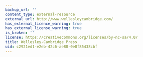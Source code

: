 ```yaml
---
backup_url: ''
content_type: external-resource
external_url: http://www.wellesleycambridge.com/
has_external_licence_warning: true
has_external_license_warning: true
is_broken: ''
license: https://creativecommons.org/licenses/by-nc-sa/4.0/
title: Wellesley-Cambridge Press
uid: c2921ed1-e2eb-42c6-ae88-0e8f85438cbf
---
```

